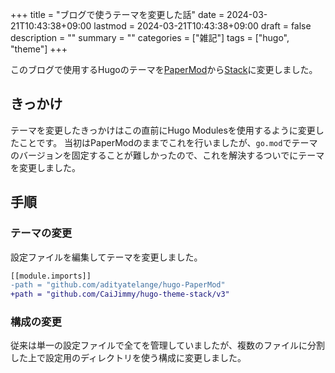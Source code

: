 +++
title = "ブログで使うテーマを変更した話"
date = 2024-03-21T10:43:38+09:00
lastmod = 2024-03-21T10:43:38+09:00
draft = false
description = ""
summary = ""
categories = ["雑記"]
tags = ["hugo", "theme"]
+++

このブログで使用するHugoのテーマを[PaperMod](https://github.com/adityatelange/hugo-PaperMod)から[Stack](https://github.com/CaiJimmy/hugo-theme-stack)に変更しました。

## きっかけ

テーマを変更したきっかけはこの直前にHugo Modulesを使用するように変更したことです。
当初はPaperModのままでこれを行いましたが、`go.mod`でテーマのバージョンを固定することが難しかったので、これを解決するついでにテーマを変更しました。

## 手順

### テーマの変更

設定ファイルを編集してテーマを変更しました。

```diff
[[module.imports]]
-path = "github.com/adityatelange/hugo-PaperMod"
+path = "github.com/CaiJimmy/hugo-theme-stack/v3"
```

### 構成の変更

従来は単一の設定ファイルで全てを管理していましたが、複数のファイルに分割した上で設定用のディレクトリを使う構成に変更しました。
